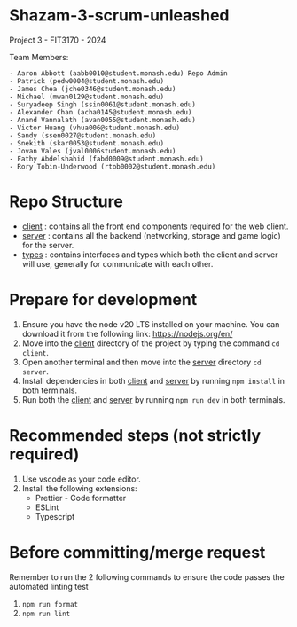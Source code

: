 # Shazam-3-scrum-unleashed

Project 3 - FIT3170 - 2024

Team Members:

    - Aaron Abbott (aabb0010@student.monash.edu) Repo Admin
    - Patrick (pedw0004@student.monash.edu)
    - James Chea (jche0346@student.monash.edu)
    - Michael (mwan0129@student.monash.edu)
    - Suryadeep Singh (ssin0061@student.monash.edu)
    - Alexander Chan (acha0145@student.monash.edu)
    - Anand Vannalath (avan0055@student.monash.edu)
    - Victor Huang (vhua006@student.monash.edu)
    - Sandy (ssen0027@student.monash.edu)
    - Snekith (skar0053@student.monash.edu)
    - Jovan Vales (jval0006student.monash.edu)
    - Fathy Abdelshahid (fabd0009@student.monash.edu)
    - Rory Tobin-Underwood (rtob0002@student.monash.edu)

# Repo Structure
- [client](client) : contains all the front end components required for the web client.
- [server](server)  : contains all the backend (networking, storage and game logic) for the server.
- [types](types) : contains interfaces and types which both the client and server will use, generally for communicate with each other.

# Prepare for development

1. Ensure you have the node v20 LTS installed on your machine. You can download it from the following link: https://nodejs.org/en/
2. Move into the [client](client) directory of the project by typing the command `cd client`.
3. Open another terminal and then move into the [server](server) directory `cd server`.
4. Install dependencies in both [client](client) and [server](server) by running `npm install` in both terminals.
5. Run both the [client](client) and [server](server) by running `npm run dev` in both terminals.

# Recommended steps (not strictly required)

1. Use vscode as your code editor.
2. Install the following extensions:
   - Prettier - Code formatter
   - ESLint
   - Typescript

# Before committing/merge request
Remember to run the 2 following commands to ensure the code passes the automated linting test
1. `npm run format`
2. `npm run lint`